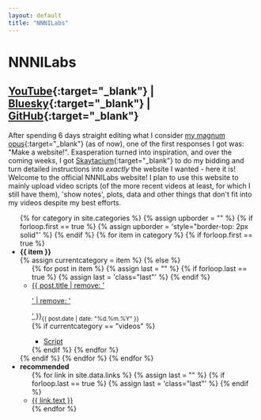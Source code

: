 ```yaml
---
layout: default
title: "NNNILabs"
---
```


<link rel="stylesheet" href="{{ "/assets/css/index.css" | relative_url }}">

# NNNILabs

## [YouTube](https://youtube.com/@NNNILabs){:target="_blank"} | [Bluesky](https://bsky.app/profile/nnnilabs.net){:target="_blank"} | [GitHub](https://github.com/NNNILabs){:target="_blank"}

<span id="dropcap">A</span>fter spending 6 days straight editing what I consider [my magnum opus](https://www.youtube.com/watch?v=CrzEJI-8Miw){:target="_blank"} (as of now), one of the first responses I got was: "Make a website!". Exasperation turned into inspiration, and over the coming weeks, I got [Skaytacium](https://skaytacium.com/me){:target="_blank"} to do my bidding and turn detailed instructions into _exactly_ the website I wanted - here it is! Welcome to the official NNNILabs website! I plan to use this website to mainly upload video scripts (of the more recent videos at least, for which I still have them), 'show notes', plots, data and other things that don't fit into my videos despite my best efforts.

<div id="categories">
<ul>
	{% for category in site.categories %}
		{% assign upborder = "" %}
		{% if forloop.first == true %} {% assign upborder = 'style="border-top: 2px solid"' %} {% endif %}
		{% for item in category %}
			{% if forloop.first == true %}
				<li id={{ item }}><b>{{ item }}</b>
					<div class="border" {{ upborder }}></div>
				{% assign currentcategory = item %}
			{% else %}
					<ul class="posts">
						<div class="connect"></div>
					{% for post in item %}
						{% assign last = "" %}
						{% if forloop.last == true %} {% assign last = 'class="last"' %} {% endif %}
						<li {{ last }}><a href="{{ post.url }}">{{ post.title | remove: '<p>' | remove: '</p>' }}</a><sub>{{ post.date | date: "%d.%m.%Y" }}</sub>
							<div class="border"></div>
						</li>
						{% if currentcategory == "videos" %}	
						<ul><li><div class="border"></div><a href='{{ "/scripts/" | append: post.title | append: ".txt" | relative_url }}' target="_blank">Script</a></li></ul>
						{% endif %}
					{% endfor %}
					</ul>
				</li>
			{% endif %}
		{% endfor %}
	{% endfor %}
	<li id="rr"><b>recommended</b>
		<ul class="posts">
				<div class="connect"></div>
			{% for link in site.data.links %}
				{% assign last = "" %}
				{% if forloop.last == true %} {% assign last = 'class="last"' %} {% endif %}
				<li {{ last }}><div class="border"></div><a href="{{ link.href }}" target="_blank">{{ link.text }}</a></li>
			{% endfor %}
		</ul>
	</li>
</ul>
</div>

<script src="{{ "/assets/js/index.js" | relative_url }}"></script>